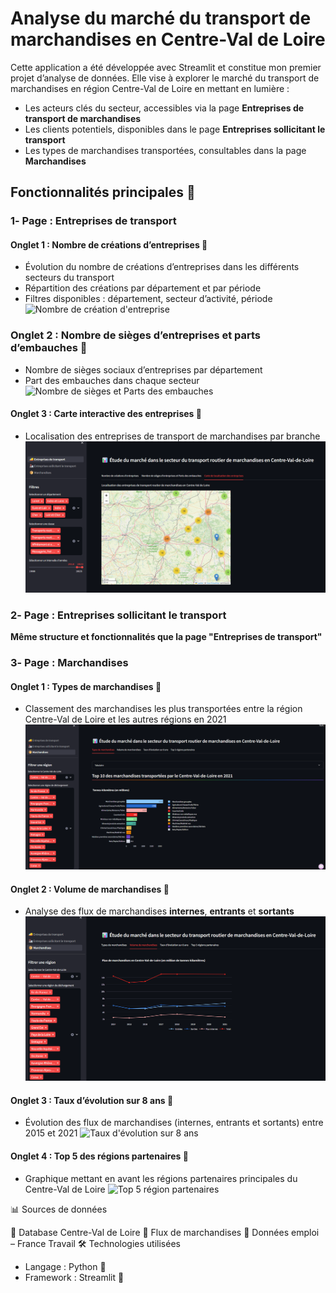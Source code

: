# Analyse du marché du transport de marchandises en Centre-Val de Loire
Cette application a été développée avec Streamlit et constitue mon premier projet d’analyse de données. Elle vise à explorer le marché du transport de marchandises en région Centre-Val de Loire en mettant en lumière :
- Les acteurs clés du secteur, accessibles via la page **Entreprises de transport de marchandises**
- Les clients potentiels, disponibles dans le page **Entreprises sollicitant le transport**
- Les types de marchandises transportées, consultables dans la page **Marchandises**
  
## Fonctionnalités principales 📌

### 1️- Page : Entreprises de transport
 #### Onglet 1 : Nombre de créations d’entreprises 📍
- Évolution du nombre de créations d’entreprises dans les différents secteurs du transport
- Répartition des créations par département et par période
- Filtres disponibles : département, secteur d’activité, période
![Nombre de création d'entreprise](https://github.com/AbdouDiane/Analyse-du-march-de-transport-routier-de-marchandises-Centre-Val-de-Loire/blob/master/Nombre%20de%20cr%C3%A9ation%20d'entreprises.png)

### Onglet 2 : Nombre de sièges d’entreprises et parts d’embauches 📍
- Nombre de sièges sociaux d’entreprises par département
- Part des embauches dans chaque secteur
![Nombre de sièges et Parts des embauches](https://github.com/AbdouDiane/Analyse-du-march-de-transport-routier-de-marchandises-Centre-Val-de-Loire/blob/master/Nombre%20de%20si%C3%A8ge%20et%20Parts%20des%20embauches.png)

#### Onglet 3 : Carte interactive des entreprises 📍
- Localisation des entreprises de transport de marchandises par branche
![Carte de localisation des entreprises](https://github.com/AbdouDiane/Analyse-du-march-de-transport-routier-de-marchandises-Centre-Val-de-Loire/blob/master/Carte%20de%20localisation%20des%20entreprises.png)

### 2️- Page : Entreprises sollicitant le transport
**Même structure et fonctionnalités que la page "Entreprises de transport"**

### 3️- Page : Marchandises
#### Onglet 1 : Types de marchandises 📍
- Classement des marchandises les plus transportées entre la région Centre-Val de Loire et les autres régions en 2021
![Type de marchandises](https://github.com/AbdouDiane/Analyse-du-march-de-transport-routier-de-marchandises-Centre-Val-de-Loire/blob/master/Types%20de%20marchandises.png)

#### Onglet 2 : Volume de marchandises 📍 
- Analyse des flux de marchandises **internes**, **entrants** et **sortants**
![Volume de marchandises](https://github.com/AbdouDiane/Analyse-du-march-de-transport-routier-de-marchandises-Centre-Val-de-Loire/blob/master/Volume%20de%20marchandises.png)

#### Onglet 3 : Taux d’évolution sur 8 ans 📍 
- Évolution des flux de marchandises (internes, entrants et sortants) entre 2015 et 2021
![Taux d'évolution sur 8 ans](https://github.com/AbdouDiane/Analyse-du-march-de-transport-routier-de-marchandises-Centre-Val-de-Loire/blob/master/Taux%20d'%C3%A9volution%20sur%208%20ans.png)

#### Onglet 4 : Top 5 des régions partenaires 📍
- Graphique mettant en avant les régions partenaires principales du Centre-Val de Loire
![Top 5 région partenaires](https://github.com/AbdouDiane/Analyse-du-march-de-transport-routier-de-marchandises-Centre-Val-de-Loire/blob/master/Top%205%20r%C3%A9gions%20partenaires.png)


📊 Sources de données

📌 Database Centre-Val de Loire
📌 Flux de marchandises
📌 Données emploi – France Travail
🛠️ Technologies utilisées
- Langage : Python 🐍
- Framework : Streamlit 🚀
